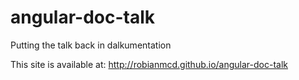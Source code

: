 angular-doc-talk
================

Putting the talk back in dalkumentation

This site is available at: http://robianmcd.github.io/angular-doc-talk